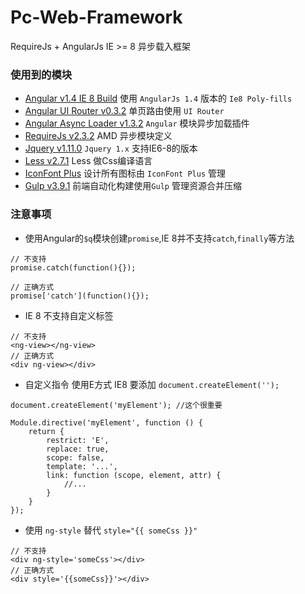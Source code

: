 # Pc-Web-Framework

RequireJs + AngularJs  IE >= 8 异步载入框架

### 使用到的模块

* [Angular v1.4 IE 8 Build](https://github.com/fergaldoyle/angular.js-ie8-builds) 使用 `AngularJs 1.4` 版本的 `Ie8 Poly-fills`
* [Angular UI Router v0.3.2](https://github.com/angular-ui/ui-router) 单页路由使用 `UI Router`
* [Angular Async Loader v1.3.2](https://github.com/subchen/angular-async-loader) `Angular` 模块异步加载插件
* [RequireJs v2.3.2](http://requirejs.org) AMD 异步模块定义
* [Jquery v1.11.0](https://github.com/jquery/jquery-dist) `Jquery 1.x` 支持IE6-8的版本
* [Less v2.7.1](http://lesscss.cn/) Less 做Css编译语言
* [IconFont Plus](http://www.iconfont.cn/plus) 设计所有图标由 `IconFont Plus` 管理
* [Gulp v3.9.1](http://www.gulpjs.com.cn/) 前端自动化构建使用`Gulp` 管理资源合并压缩

### 注意事项

- 使用Angular的`$q`模块创建`promise`,IE 8并不支持`catch`,`finally`等方法

````
// 不支持
promise.catch(function(){});

// 正确方式
promise['catch'](function(){});
````
- IE 8 不支持自定义标签
````
// 不支持
<ng-view></ng-view>
// 正确方式
<div ng-view></div>
````
- 自定义指令 使用E方式 IE8 要添加 `document.createElement('');`
````
document.createElement('myElement'); //这个很重要

Module.directive('myElement', function () {
    return {
        restrict: 'E',
        replace: true,
        scope: false,
        template: '...',
        link: function (scope, element, attr) {
            //...
        }
    }
});
````
- 使用 `ng-style` 替代 `style="{{ someCss }}"`
````
// 不支持
<div ng-style='someCss'></div>
// 正确方式
<div style='{{someCss}}'></div>
````